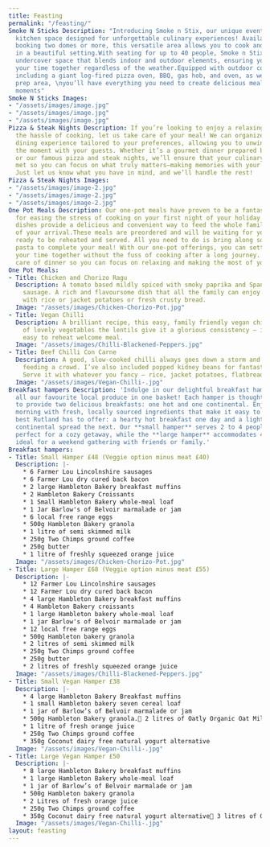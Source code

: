 ```yaml
---
title: Feasting
permalink: "/feasting/"
Smoke N Sticks Description: "Introducing Smoke n Stix, our unique event and outdoor
  kitchen space designed for unforgettable culinary experiences! Available for groups
  booking two domes or more, this versatile area allows you to cook and dine together
  in a beautiful setting.With seating for up to 40 people, Smoke n Stix offers a fantastic
  undercover space that blends indoor and outdoor elements, ensuring you can enjoy
  your time together regardless of the weather.Equipped with outdoor cooking facilities,
  including a giant log-fired pizza oven, BBQ, gas hob, and oven, as well as a kitchen
  prep area, \nyou’ll have everything you need to create delicious meals and memorable
  moments"
Smoke N Sticks Images:
- "/assets/images/image.jpg"
- "/assets/images/image.jpg"
- "/assets/images/image.jpg"
Pizza & Steak Nights Description: If you’re looking to enjoy a relaxing evening without
  the hassle of cooking, let us take care of your meal! We can organize a delicious
  dining experience tailored to your preferences, allowing you to unwind and savour
  the moment with your guests. Whether it’s a gourmet dinner prepared by local chefs
  or our famous pizza and steak nights, we’ll ensure that your culinary needs are
  met so you can focus on what truly matters—making memories with your loved ones.
  Just let us know what you have in mind, and we’ll handle the rest!
Pizza & Steak Nights Images:
- "/assets/images/image-2.jpg"
- "/assets/images/image-2.jpg"
- "/assets/images/image-2.jpg"
One Pot Meals Description: Our one-pot meals have proven to be a fantastic solution
  for easing the stress of cooking on your first night of your holiday. Our homecooked
  dishes provide a delicious and convenient way to feed the whole family within minutes
  of your arrival.These meals are preordered and will be waiting for you in your dome,
  ready to be reheated and served. All you need to do is bring along some rice or
  pasta to complete your meal! With our one-pot offerings, you can settle in and enjoy
  your time together without the fuss of cooking after a long journey. Let us take
  care of dinner so you can focus on relaxing and making the most of your stay!
One Pot Meals:
- Title: Chicken and Chorizo Ragu
  Description: A tomato based mildly spiced with smoky paprika and Spanish chorizo
    sausage. A rich and flavoursome dish that all the family can enjoy. Simply serve
    with rice or jacket potatoes or fresh crusty bread.
  Image: "/assets/images/Chicken-Chorizo-Pot.jpg"
- Title: Vegan Chilli
  Description: A brilliant recipe, this easy, family friendly vegan chilli is full
    of lovely vegetables the lentils give it a glorious consistency – it’s a perfect
    easy to reheat welcome meal.
  Image: "/assets/images/Chilli-Blackened-Peppers.jpg"
- Title: Beef Chilli Con Carne
  Description: A good, slow-cooked chilli always goes down a storm and is great for
    feeding a crowd. I’ve also included popped kidney beans for fantastic texture.
    Serve it with whatever you fancy – rice, jacket potatoes, flatbreads, or tacos.
  Image: "/assets/images/Vegan-Chilli-.jpg"
Breakfast hampers Description: 'Indulge in our delightful breakfast hampers, showcasing
  all our favourite local produce in one basket! Each hamper is thoughtfully designed
  to provide two delicious breakfasts: one hot and one continental. Enjoy a leisurely
  morning with fresh, locally sourced ingredients that make it easy to sample the
  best Rutland has to offer: a hearty hot breakfast one day and a light, refreshing
  continental spread the next. Our **small hamper** serves 2 to 4 people, making it
  perfect for a cozy getaway, while the **large hamper** accommodates 4 to 6 people,
  ideal for a weekend gathering with friends or family.'
Breakfast hampers:
- Title: Small Hamper £48 (Veggie option minus meat £40)
  Description: |-
    * 6 Farmer Lou Lincolnshire sausages
    * 6 Farmer Lou dry cured back bacon
    * 2 large Hambleton Bakery breakfast muffins
    * 2 Hambleton Bakery Croissants
    * 1 Small Hambleton Bakery whole-meal loaf
    * 1 Jar Barlow's of Belvoir marmalade or jam
    * 6 local free range eggs
    * 500g Hambleton Bakery granola
    * 1 litre of semi skimmed milk
    * 250g Two Chimps ground coffee
    * 250g butter
    * 1 litre of freshly squeezed orange juice
  Image: "/assets/images/Chicken-Chorizo-Pot.jpg"
- Title: Large Hamper £68 (Veggie option minus meat £55)
  Description: |-
    * 12 Farmer Lou Lincolnshire sausages
    * 12 Farmer Lou dry cured back bacon
    * 4 large Hambleton Bakery breakfast muffins
    * 4 Hambleton Bakery croissants
    * 1 large Hambleton bakery whole-meal loaf
    * 1 jar Barlow's of Belvoir marmalade or jam
    * 12 local free range eggs
    * 500g Hambleton bakery granola
    * 2 litres of semi skimmed milk
    * 250g Two Chimps ground coffee
    * 250g butter
    * 2 litres of freshly squeezed orange juice
  Image: "/assets/images/Chilli-Blackened-Peppers.jpg"
- Title: Small Vegan Hamper £38
  Description: |-
    * 4 large Hambleton Bakery Breakfast muffins
    * 1 small Hambleton bakery seven cereal loaf
    * 1 jar of Barlow’s of Belvoir marmalade or jam
    * 500g Hambleton Bakery granola. 2 litres of Oatly Organic Oat Milk
    * 1 litre of fresh orange juice
    * 250g Two Chimps ground coffee
    * 350g Coconut dairy free natural yogurt alternative
  Image: "/assets/images/Vegan-Chilli-.jpg"
- Title: Large Vegan Hamper £50
  Description: |-
    * 8 large Hambleton Bakery breakfast muffins
    * 1 large Hambleton Bakery whole-meal loaf
    * 1 jar of Barlow’s of Belvoir marmalade or jam
    * 500g Hambleton bakery granola
    * 2 Litres of fresh orange juice
    * 250g Two Chimps ground coffee
    * 350g Coconut dairy free natural yogurt alternative 3 litres of Oatly Organic Oat Milk
  Image: "/assets/images/Vegan-Chilli-.jpg"
layout: feasting
---
```


